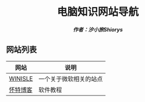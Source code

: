 <center><h1>电脑知识网站导航</h1></center>

<center><h5>作者：汐小旅Shiorys</h5></center>



## 网站列表

| 网站                                | 说明                   |
| ----------------------------------- | ---------------------- |
| [WINISLE](https://www.winisle.com/) | 一个关于微软相关的站点 |
| [怀特博客](https://www.ylesb.com/)  | 软件教程               |
